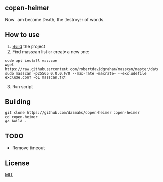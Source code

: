 ## copen-heimer
Now I am become Death, the destroyer of worlds.

## How to use
1. [Build](#building) the project
2. Find masscan list or create a new one:
```
sudo apt install masscan
wget https://raw.githubusercontent.com/robertdavidgraham/masscan/master/data/exclude.conf
sudo masscan -p25565 0.0.0.0/0 --max-rate <maxrate> --excludefile exclude.conf -oL masscan.txt
```
3. Run script

## Building
```
git clone https://github.com/dazmaks/copen-heimer copen-heimer
cd copen-heimer
go build .
```

## TODO
- Remove timeout

## License
[MIT](LICENSE)
